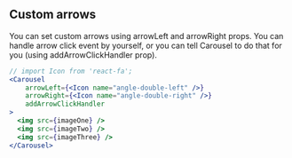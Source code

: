 ## Custom arrows
You can set custom arrows using arrowLeft and arrowRight props. You can handle arrow click event by yourself, or you can tell Carousel to do that for you (using addArrowClickHandler prop).
```jsx render
// import Icon from 'react-fa';
<Carousel
    arrowLeft={<Icon name="angle-double-left" />}
    arrowRight={<Icon name="angle-double-right" />}
    addArrowClickHandler
>
  <img src={imageOne} />
  <img src={imageTwo} />
  <img src={imageThree} />
</Carousel>
```
